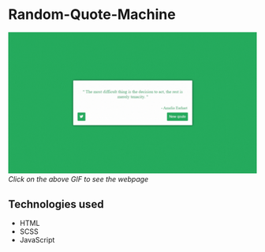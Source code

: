 # Random-Quote-Machine
[![RQM](https://github.com/S07K/Random-Quote-Machine/blob/main/RQM.gif?raw=true)](https://s07k.github.io/Random-Quote-Machine/)
*Click on the above GIF to see the webpage*
## Technologies used
- HTML
- SCSS
- JavaScript

